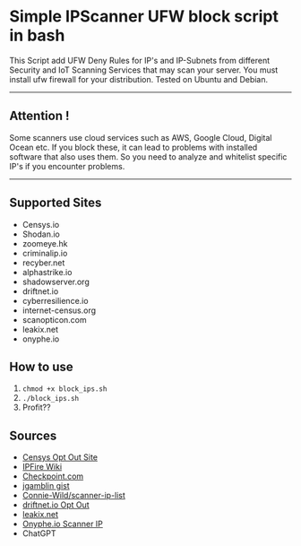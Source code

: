 # Simple IPScanner UFW block script in bash

This Script add UFW Deny Rules for IP's and IP-Subnets from different Security and IoT Scanning Services that may scan your server. You must install ufw firewall for your distribution. Tested on Ubuntu and Debian. 

---
## **Attention !**

Some scanners use cloud services such as AWS, Google Cloud, Digital Ocean etc. If you block these, it can lead to problems with installed software that also uses them. So you need to analyze and whitelist specific IP's if you encounter problems.

---

## Supported Sites

- Censys.io
- Shodan.io
- zoomeye.hk
- criminalip.io
- recyber.net
- alphastrike.io
- shadowserver.org
- driftnet.io
- cyberresilience.io
- internet-census.org
- scanopticon.com
- leakix.net
- onyphe.io

## How to use 

1. `chmod +x block_ips.sh`
2. `./block_ips.sh`
3. Profit??

## Sources

- [Censys Opt Out Site](https://support.censys.io/hc/en-us/articles/360043177092-Opt-Out-of-Data-Collection)
- [IPFire Wiki](https://www.ipfire.org/docs/configuration/firewall/blockshodan)
- [Checkpoint.com](https://community.checkpoint.com/t5/Management/HowTo-Block-IoT-scanners-like-Shodan-Censys-Shadowserver-PAN/td-p/124612)
- [jgamblin gist](https://gist.github.com/jgamblin/2928d45730543fc7ef10cf56e5a980b0)
- [Connie-Wild/scanner-ip-list](https://github.com/Connie-Wild/scanner-ip-list/)
- [driftnet.io Opt Out](https://internet-measurement.com/#ips)
- [leakix.net](https://scan.leakix.net/)
- [Onyphe.io Scanner IP](http://51.161.24.72/)
- ChatGPT

